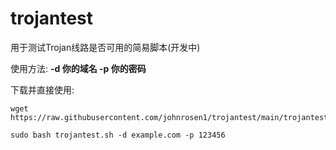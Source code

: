 # trojantest
用于测试Trojan线路是否可用的简易脚本(开发中)

使用方法: **-d 你的域名 -p 你的密码**

下载并直接使用:

```
wget https://raw.githubusercontent.com/johnrosen1/trojantest/main/trojantest.sh
```

```
sudo bash trojantest.sh -d example.com -p 123456
```
